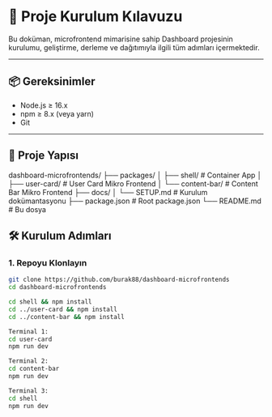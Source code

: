 # 🚀 Proje Kurulum Kılavuzu

Bu doküman, microfrontend mimarisine sahip Dashboard projesinin kurulumu, geliştirme, derleme ve dağıtımıyla ilgili tüm adımları içermektedir.

---

## 📦 Gereksinimler

- Node.js ≥ 16.x
- npm ≥ 8.x (veya yarn)
- Git

---

## 📁 Proje Yapısı

dashboard-microfrontends/
├── packages/
│   ├── shell/                # Container App
│   ├── user-card/            # User Card Mikro Frontend
│   └── content-bar/          # Content Bar Mikro Frontend
├── docs/
│   └── SETUP.md              # Kurulum dokümantasyonu
├── package.json              # Root package.json
└── README.md                 # Bu dosya

## 🛠️ Kurulum Adımları

### 1. Repoyu Klonlayın

```bash
git clone https://github.com/burak88/dashboard-microfrontends
cd dashboard-microfrontends

cd shell && npm install
cd ../user-card && npm install
cd ../content-bar && npm install

Terminal 1:
cd user-card
npm run dev

Terminal 2: 
cd content-bar
npm run dev

Terminal 3:
cd shell
npm run dev
